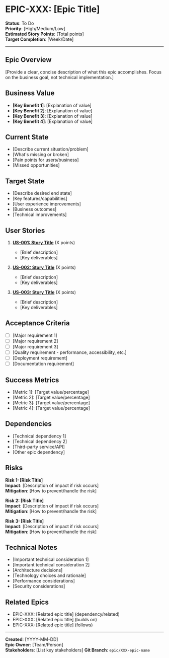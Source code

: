 # EPIC-XXX: [Epic Title]

**Status**: To Do  
**Priority**: [High/Medium/Low]  
**Estimated Story Points**: [Total points]  
**Target Completion**: [Week/Date]

---

## Epic Overview

[Provide a clear, concise description of what this epic accomplishes. Focus on the business goal, not technical implementation.]

## Business Value

- **[Key Benefit 1]**: [Explanation of value]
- **[Key Benefit 2]**: [Explanation of value]
- **[Key Benefit 3]**: [Explanation of value]
- **[Key Benefit 4]**: [Explanation of value]

## Current State

- [Describe current situation/problem]
- [What's missing or broken]
- [Pain points for users/business]
- [Missed opportunities]

## Target State

- [Describe desired end state]
- [Key features/capabilities]
- [User experience improvements]
- [Business outcomes]
- [Technical improvements]

## User Stories

1. **[US-001: Story Title](./user-stories/US-001-story-name/story.md)** (X points)
   - [Brief description]
   - [Key deliverables]

2. **[US-002: Story Title](./user-stories/US-002-story-name/story.md)** (X points)
   - [Brief description]
   - [Key deliverables]

3. **[US-003: Story Title](./user-stories/US-003-story-name/story.md)** (X points)
   - [Brief description]
   - [Key deliverables]

## Acceptance Criteria

- [ ] [Major requirement 1]
- [ ] [Major requirement 2]
- [ ] [Major requirement 3]
- [ ] [Quality requirement - performance, accessibility, etc.]
- [ ] [Deployment requirement]
- [ ] [Documentation requirement]

## Success Metrics

- [Metric 1]: [Target value/percentage]
- [Metric 2]: [Target value/percentage]
- [Metric 3]: [Target value/percentage]
- [Metric 4]: [Target value/percentage]

## Dependencies

- [Technical dependency 1]
- [Technical dependency 2]
- [Third-party service/API]
- [Other epic dependency]

## Risks

**Risk 1: [Risk Title]**  
**Impact**: [Description of impact if risk occurs]  
**Mitigation**: [How to prevent/handle the risk]

**Risk 2: [Risk Title]**  
**Impact**: [Description of impact if risk occurs]  
**Mitigation**: [How to prevent/handle the risk]

**Risk 3: [Risk Title]**  
**Impact**: [Description of impact if risk occurs]  
**Mitigation**: [How to prevent/handle the risk]

## Technical Notes

- [Important technical consideration 1]
- [Important technical consideration 2]
- [Architecture decisions]
- [Technology choices and rationale]
- [Performance considerations]
- [Security considerations]

## Related Epics

- EPIC-XXX: [Related epic title] (dependency/related)
- EPIC-XXX: [Related epic title] (builds on)
- EPIC-XXX: [Related epic title] (follows)

---

**Created**: [YYYY-MM-DD]  
**Epic Owner**: [Team/Person]  
**Stakeholders**: [List key stakeholders]
**Git Branch**: `epic/XXX-epic-name`
